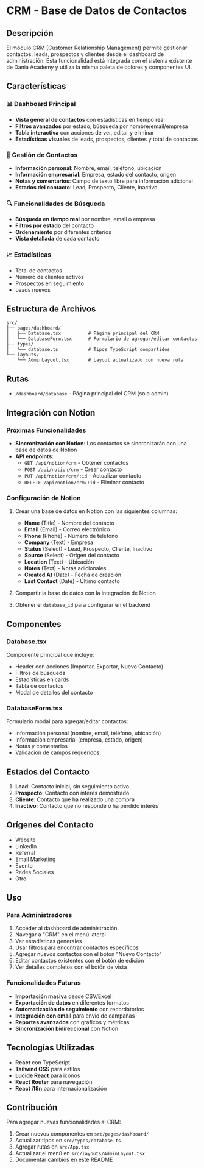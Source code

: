 # CRM - Base de Datos de Contactos

## Descripción

El módulo CRM (Customer Relationship Management) permite gestionar contactos, leads, prospectos y clientes desde el dashboard de administración. Esta funcionalidad está integrada con el sistema existente de Dania Academy y utiliza la misma paleta de colores y componentes UI.

## Características

### 📊 Dashboard Principal
- **Vista general de contactos** con estadísticas en tiempo real
- **Filtros avanzados** por estado, búsqueda por nombre/email/empresa
- **Tabla interactiva** con acciones de ver, editar y eliminar
- **Estadísticas visuales** de leads, prospectos, clientes y total de contactos

### 👥 Gestión de Contactos
- **Información personal**: Nombre, email, teléfono, ubicación
- **Información empresarial**: Empresa, estado del contacto, origen
- **Notas y comentarios**: Campo de texto libre para información adicional
- **Estados del contacto**: Lead, Prospecto, Cliente, Inactivo

### 🔍 Funcionalidades de Búsqueda
- **Búsqueda en tiempo real** por nombre, email o empresa
- **Filtros por estado** del contacto
- **Ordenamiento** por diferentes criterios
- **Vista detallada** de cada contacto

### 📈 Estadísticas
- Total de contactos
- Número de clientes activos
- Prospectos en seguimiento
- Leads nuevos

## Estructura de Archivos

```
src/
├── pages/dashboard/
│   ├── Database.tsx          # Página principal del CRM
│   └── DatabaseForm.tsx      # Formulario de agregar/editar contactos
├── types/
│   └── database.ts           # Tipos TypeScript compartidos
└── layouts/
    └── AdminLayout.tsx       # Layout actualizado con nueva ruta
```

## Rutas

- `/dashboard/database` - Página principal del CRM (solo admin)

## Integración con Notion

### Próximas Funcionalidades
- **Sincronización con Notion**: Los contactos se sincronizarán con una base de datos de Notion
- **API endpoints**: 
  - `GET /api/notion/crm` - Obtener contactos
  - `POST /api/notion/crm` - Crear contacto
  - `PUT /api/notion/crm/:id` - Actualizar contacto
  - `DELETE /api/notion/crm/:id` - Eliminar contacto

### Configuración de Notion
1. Crear una base de datos en Notion con las siguientes columnas:
   - **Name** (Title) - Nombre del contacto
   - **Email** (Email) - Correo electrónico
   - **Phone** (Phone) - Número de teléfono
   - **Company** (Text) - Empresa
   - **Status** (Select) - Lead, Prospecto, Cliente, Inactivo
   - **Source** (Select) - Origen del contacto
   - **Location** (Text) - Ubicación
   - **Notes** (Text) - Notas adicionales
   - **Created At** (Date) - Fecha de creación
   - **Last Contact** (Date) - Último contacto

2. Compartir la base de datos con la integración de Notion
3. Obtener el `database_id` para configurar en el backend

## Componentes

### Database.tsx
Componente principal que incluye:
- Header con acciones (Importar, Exportar, Nuevo Contacto)
- Filtros de búsqueda
- Estadísticas en cards
- Tabla de contactos
- Modal de detalles del contacto

### DatabaseForm.tsx
Formulario modal para agregar/editar contactos:
- Información personal (nombre, email, teléfono, ubicación)
- Información empresarial (empresa, estado, origen)
- Notas y comentarios
- Validación de campos requeridos

## Estados del Contacto

1. **Lead**: Contacto inicial, sin seguimiento activo
2. **Prospecto**: Contacto con interés demostrado
3. **Cliente**: Contacto que ha realizado una compra
4. **Inactivo**: Contacto que no responde o ha perdido interés

## Orígenes del Contacto

- Website
- LinkedIn
- Referral
- Email Marketing
- Evento
- Redes Sociales
- Otro

## Uso

### Para Administradores
1. Acceder al dashboard de administración
2. Navegar a "CRM" en el menú lateral
3. Ver estadísticas generales
4. Usar filtros para encontrar contactos específicos
5. Agregar nuevos contactos con el botón "Nuevo Contacto"
6. Editar contactos existentes con el botón de edición
7. Ver detalles completos con el botón de vista

### Funcionalidades Futuras
- **Importación masiva** desde CSV/Excel
- **Exportación de datos** en diferentes formatos
- **Automatización de seguimiento** con recordatorios
- **Integración con email** para envío de campañas
- **Reportes avanzados** con gráficos y métricas
- **Sincronización bidireccional** con Notion

## Tecnologías Utilizadas

- **React** con TypeScript
- **Tailwind CSS** para estilos
- **Lucide React** para iconos
- **React Router** para navegación
- **React i18n** para internacionalización

## Contribución

Para agregar nuevas funcionalidades al CRM:

1. Crear nuevos componentes en `src/pages/dashboard/`
2. Actualizar tipos en `src/types/database.ts`
3. Agregar rutas en `src/App.tsx`
4. Actualizar el menú en `src/layouts/AdminLayout.tsx`
5. Documentar cambios en este README 